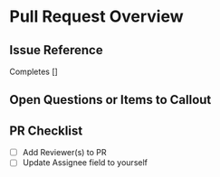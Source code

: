 # Pull Request Overview

<!-- Write a brief overview for the PR, and what was addressed -->

## Issue Reference

<!-- Add the JIRA story [Project-Number] between square brackets -->
Completes []

## Open Questions or Items to Callout

<!-- Use this area to document any specific questions or areas of concern for the Reviewers -->

## PR Checklist

- [ ] Add Reviewer(s) to PR
- [ ] Update Assignee field to yourself
